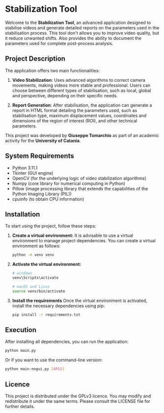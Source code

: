 # Stabilization Tool

Welcome to the **Stabilization Tool**, an advanced application designed to stabilise videos and generate detailed reports on the parameters used in the stabilisation process. This tool don't allows you to improve video quality, but it reduce unwanted shifts. Also provides the ability to document the parameters used for complete post-process analysis.

## Project Description

The application offers two main functionalities:

1. **Video Stabilization**: Uses advanced algorithms to correct camera movements, making videos more stable and professional. Users can choose between different types of stabilisation, such as local, global and perspective, depending on their specific needs.

2. **Report Generation**: After stabilisation, the application can generate a report in HTML format detailing the parameters used, such as stabilisation type, maximum displacement values, coordinates and dimensions of the region of interest (ROI), and other technical parameters.

This project was developed by **Giuseppe Tomarchio** as part of an academic activity for the **University of Catania**.

## System Requirements

- Python 3.11.1
- Tkinter (GUI engine)
- OpenCV (for the underlying logic of video stabilization algorithms)
- Numpy (core library for numerical computing in Python)
- Pillow (image processing library that extends the capabilities of the Python Imaging Library (PIL))
- cpuinfo (to obtain CPU information)

## Installation

To start using the project, follow these steps:

1. **Create a virtual environment:** It is advisable to use a virtual environment to manage project dependencies. You can create a virtual environment as follows:

    ```bash
    python -m venv venv
    ```

2. **Activate the virtual environment:**

    ```bash
    # windows
    venv\Scripts\activate

    # macOS and Linux
    source venv/bin/activate
    ```

3. **Install the requirements**
Once the virtual environment is activated, install the necessary dependencies using pip:

    ```bash
    pip install -r requirements.txt
    ```

## Execution
After installing all dependencies, you can run the application:

```bash
python main.py
```

Or if you want to use the command-line version:

```bash
python main-nogui.py [ARGS]
```

## Licence
This project is distributed under the GPLv3 licence. You may modify and redistribute it under the same terms. Please consult the LICENSE file for further details.
